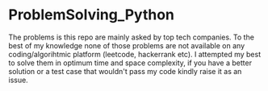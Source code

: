 # ProblemSolving_Python
The problems is this repo are mainly asked by top tech companies. To the best of my knowledge none of those problems are not available on any coding/algorihtmic platform 
(leetcode, hackerrank etc). I attempted my best to solve them in optimum time and space complexity, if you have a better solution or a test case that wouldn't pass my code kindly raise it as an issue.
